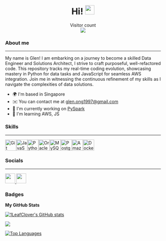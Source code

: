<h1 align="center">
  Hi!
  <img src="https://media.giphy.com/media/hvRJCLFzcasrR4ia7z/giphy.gif" width="30px"/>
</h1>

<p align="center"> 
  Visitor count<br>
  <img src="https://profile-counter.glitch.me/1LeafClove/count.svg" />
</p>


### About me
--------------------------------------------

My name is Glen! I am embarking on a journey to become a skilled Data Engineer and Solutions Architect, I strive to craft purposeful, well-refactored code. This repository tracks my real-time coding evolution, showcasing mastery in Python for data tasks and JavaScript for seamless AWS integration. Join me in witnessing the continuous refinement of my skills as I navigate the complexities of data solutions.

*   🌍  I'm based in Singapore
*   ✉️  You can contact me at [glen.ong1997@gmail.com](mailto:glen.ong1997@gmail.com)
*   🚀  I'm currently working on [PySpark](http://github.com/1LeafClover/ict337)
*   🧠  I'm learning AWS, JS

### Skills
--------------------------------------------

<p align="left">
<a href="https://git-scm.com/" target="_blank" rel="noreferrer"><img src="https://raw.githubusercontent.com/danielcranney/readme-generator/main/public/icons/skills/git-colored.svg" width="36" height="36" alt="Git" /></a><a href="https://developer.mozilla.org/en-US/docs/Web/JavaScript" target="_blank" rel="noreferrer"><img src="https://raw.githubusercontent.com/danielcranney/readme-generator/main/public/icons/skills/javascript-colored.svg" width="36" height="36" alt="JavaScript" /></a><a href="https://www.python.org/" target="_blank" rel="noreferrer"><img src="https://raw.githubusercontent.com/danielcranney/readme-generator/main/public/icons/skills/python-colored.svg" width="36" height="36" alt="Python" /></a><a href="https://www.oracle.com/uk/index.html" target="_blank" rel="noreferrer"><img src="https://raw.githubusercontent.com/danielcranney/readme-generator/main/public/icons/skills/oracle-colored.svg" width="36" height="36" alt="Oracle" /></a><a href="https://www.mysql.com/" target="_blank" rel="noreferrer"><img src="https://raw.githubusercontent.com/danielcranney/readme-generator/main/public/icons/skills/mysql-colored.svg" width="36" height="36" alt="MySQL" /></a><a href="https://www.postgresql.org/" target="_blank" rel="noreferrer"><img src="https://raw.githubusercontent.com/danielcranney/readme-generator/main/public/icons/skills/postgresql-colored.svg" width="36" height="36" alt="PostgreSQL" /></a><a href="https://aws.amazon.com" target="_blank" rel="noreferrer"><img src="https://raw.githubusercontent.com/danielcranney/readme-generator/main/public/icons/skills/aws-colored-dark.svg" width="36" height="36" alt="Amazon Web Services" /></a><a href="https://www.docker.com/" target="_blank" rel="noreferrer"><img src="https://raw.githubusercontent.com/danielcranney/readme-generator/main/public/icons/skills/docker-colored.svg" width="36" height="36" alt="Docker" /></a></p>

### Socials
--------------------------------------------

<p align="left"> <a href="https://www.github.com/1LeafClover" target="_blank" rel="noreferrer"> <picture> <source media="(prefers-color-scheme: dark)" srcset="https://raw.githubusercontent.com/danielcranney/readme-generator/main/public/icons/socials/github-dark.svg" /> <source media="(prefers-color-scheme: light)" srcset="https://raw.githubusercontent.com/danielcranney/readme-generator/main/public/icons/socials/github.svg" /> <img src="https://raw.githubusercontent.com/danielcranney/readme-generator/main/public/icons/socials/github.svg" width="32" height="32" /> </picture> </a> <a href="https://www.linkedin.com/in/glen-ong-376179231" target="_blank" rel="noreferrer"> <picture> <source media="(prefers-color-scheme: dark)" srcset="https://raw.githubusercontent.com/danielcranney/readme-generator/main/public/icons/socials/linkedin-dark.svg" /> <source media="(prefers-color-scheme: light)" srcset="https://raw.githubusercontent.com/danielcranney/readme-generator/main/public/icons/socials/linkedin.svg" /> <img src="https://raw.githubusercontent.com/danielcranney/readme-generator/main/public/icons/socials/linkedin.svg" width="32" height="32" /> </picture> </a></p>

### Badges
<b>My GitHub Stats</b>

<a href="http://www.github.com/1LeafClover"><img src="https://github-readme-stats.vercel.app/api?username=1LeafClover&show_icons=true&hide=prs,&count_private=true&title_color=3382ed&text_color=0891b2&icon_color=14b8a6&bg_color=1c1917&hide_border=true&show_icons=true" alt="1LeafClover's GitHub stats" /></a>

<a href="http://www.github.com/1LeafClover"><img src="https://github-readme-streak-stats.herokuapp.com/?user=1LeafClover&stroke=0891b2&background=1c1917&ring=3382ed&fire=3382ed&currStreakNum=0891b2&currStreakLabel=3382ed&sideNums=0891b2&sideLabels=0891b2&dates=0891b2&hide_border=true" /></a>

<a href="https://github.com/1LeafClover" align="left"><img src="https://github-readme-stats.vercel.app/api/top-langs/?username=1LeafClover&langs_count=10&title_color=3382ed&text_color=0891b2&icon_color=14b8a6&bg_color=1c1917&hide_border=true&locale=en&custom_title=Top%20%Languages" alt="Top Languages" /></a>
